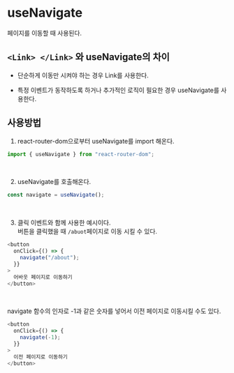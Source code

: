 # useNavigate

페이지를 이동할 때 사용된다.

## `<Link> </Link>` 와 useNavigate의 차이

- 단순하게 이동만 시켜야 하는 경우 Link를 사용한다.

- 특정 이벤트가 동작하도록 하거나 추가적인 로직이 필요한 경우 useNavigate를 사용한다.

## 사용방법

1. react-router-dom으로부터 useNavigate를 import 해온다.

```js
import { useNavigate } from "react-router-dom";
```

<br>

2. useNavigate를 호출해온다.

```js
const navigate = useNavigate();
```

<br>

3. 클릭 이벤트와 함께 사용한 예시이다.<br>
   버튼을 클릭했을 때 `/abuot`페이지로 이동 시킬 수 있다.

```js
<button
  onClick={() => {
    navigate("/about");
  }}
>
  어바웃 페이지로 이동하기
</button>
```

<br>

navigate 함수의 인자로 -1과 같은 숫자를 넣어서 이전 페이지로 이동시킬 수도 있다.

```js
<button
  onClick={() => {
    navigate(-1);
  }}
>
  이전 페이지로 이동하기
</button>
```
